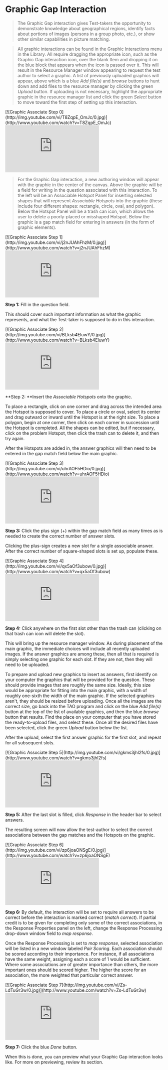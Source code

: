 # Graphic Gap Interaction

>The Graphic Gap interaction gives Test-takers the opportunity to demonstrate knowledge about geographical regions, identify facts about portions of images (persons in a group photo, etc.), or show other similar capabilities in picture matching.

>All graphic interactions can be found in the Graphic Interactions menu in the Library. All require dragging the appropriate icon, such as the Graphic Gap interaction icon, over the blank Item and dropping it on the blue block that appears when the icon is passed over it. This will result in the Resource Manager window appearing to request the test author to select a graphic. A list of previously uploaded graphics will appear, above which is a blue *Add file(s)* and *browse* buttons to hunt down and add files to the resource manager by clicking the green *Upload* button. If uploading is not necessary, highlight the appropriate graphic in the resource manager list and click the green *Select* button to move toward the first step of setting up this interaction.

<div class="hidden-video">
[![Graphic Associate Step 0](http://img.youtube.com/vi/T8ZqpE_OmJc/0.jpg)](http://www.youtube.com/watch?v=T8ZqpE_OmJc)
</div>

<div class='embed-container'><iframe src="https://www.youtube.com/embed/T8ZqpE_OmJc?rel=0" frameborder="0" allowfullscreen></iframe></div>

>For the Graphic Gap interaction, a new authoring window will appear with the graphic in the center of the canvas. Above the graphic will be a field for writing in the question associated with this interaction. To the left will be an Associable Hotspot Panel for inserting selected shapes that will represent *Associable Hotspots* into the graphic (these include four different shapes: rectangle, circle, oval, and polygon). Below the Hotspot Panel will be a trash can icon, which allows the user to delete a poorly-placed or misshaped Hotspot. Below the graphic is a gap match field for entering in answers (in the form of graphic elements).

<div class="hidden-video">
[![Graphic Associate Step 1](http://img.youtube.com/vi/j2nJUAhFhzM/0.jpg)](http://www.youtube.com/watch?v=j2nJUAhFhzM)
</div>

<div class='embed-container'><iframe src="https://www.youtube.com/embed/j2nJUAhFhzM?rel=0" frameborder="0" allowfullscreen></iframe></div>

**Step 1:** Fill in the question field. 

This should cover such important information as what the graphic represents, and what the Test-taker is supposed to do in this interaction.

<div class="hidden-video">
[![Graphic Associate Step 2](http://img.youtube.com/vi/BLksb4EluwY/0.jpg)](http://www.youtube.com/watch?v=BLksb4EluwY)
</div>

<div class='embed-container'><iframe src="https://www.youtube.com/embed/BLksb4EluwY?rel=0" frameborder="0" allowfullscreen></iframe></div>

**Step 2: **Insert the *Associable Hotspots* onto the graphic.

To place a rectangle, click on one corner and drag across the intended area the Hotspot is supposed to cover. To place a circle or oval, select its center and drag outward or inward until the Hotspot is at the right size. To place a polygon, begin at one corner, then click on each corner in succession until the Hotspot is completed. All the shapes can be edited, but if necessary, click on the problem Hotspot, then click the trash can to delete it, and then try again.

After the Hotspots are added in, the answer graphics will then need to be entered in the gap match field below the main graphic.

<div class="hidden-video">
[![Graphic Associate Step 3](http://img.youtube.com/vi/uhrAOF5HDio/0.jpg)](http://www.youtube.com/watch?v=uhrAOF5HDio)
</div>

<div class='embed-container'><iframe src="https://www.youtube.com/embed/uhrAOF5HDio?rel=0" frameborder="0" allowfullscreen></iframe></div>

**Step 3:** Click the plus sign (+) within the gap match field as many times as is needed to create the correct number of answer slots. 

Clicking the plus-sign creates a new slot for a single associable answer. After the correct number of square-shaped slots is set up, populate these. 

<div class="hidden-video">
[![Graphic Associate Step 4](http://img.youtube.com/vi/qx5aOf3ubow/0.jpg)](http://www.youtube.com/watch?v=qx5aOf3ubow)
</div>

<div class='embed-container'><iframe src="https://www.youtube.com/embed/qx5aOf3ubow?rel=0" frameborder="0" allowfullscreen></iframe></div>

**Step 4:** Click anywhere on the first slot other than the trash can (clicking on that trash can icon will delete the slot). 

This will bring up the resource manager window. As during placement of the main graphic, the immediate choices will include all recently uploaded images. If the answer graphics are among these, then all that is required is simply selecting one graphic for each slot. If they are not, then they will need to be uploaded.

To prepare and upload new graphics to insert as answers, first identify on your computer the graphics that will be provided for the question. These should provide images that are roughly the same size. Ideally, this size would be appropriate for fitting into the main graphic, with a width of roughly one-sixth the width of the main graphic. If the selected graphics aren't, they should be resized before uploading. Once all the images are the correct size, go back into the TAO program and click on the blue *Add file(s)* button at the top of the list of available graphics, and then the blue *browse* button that results. Find the place on your computer that you have stored the ready-to-upload files, and select these. Once all the desired files have been selected, click the green *Upload* button below the list.

After the upload, select the first answer graphic for the first slot, and repeat for all subsequent slots.

<div class="hidden-video">
[![Graphic Associate Step 5](http://img.youtube.com/vi/gkms3jhI2fs/0.jpg)](http://www.youtube.com/watch?v=gkms3jhI2fs)
</div>

<div class='embed-container'><iframe src="https://www.youtube.com/embed/gkms3jhI2fs?rel=0" frameborder="0" allowfullscreen></iframe></div>

**Step 5:** After the last slot is filled, click *Response* in the header bar to select answers.

The resulting screen will now allow the test-author to select the correct associations between the gap matches and the Hotspots on the graphic. 

<div class="hidden-video">
[![Graphic Associate Step 6](http://img.youtube.com/vi/zp6joaONSgE/0.jpg)](http://www.youtube.com/watch?v=zp6joaONSgE)
</div>

<div class='embed-container'><iframe src="https://www.youtube.com/embed/zp6joaONSgE?rel=0" frameborder="0" allowfullscreen></iframe></div>

**Step 6:** By default, the interaction will be set to require all answers to be correct before the interaction is marked correct (*match correct*). If partial credit is to be given for completing only some of the correct associations, in the Response Properties panel on the left, change the Response Processing drop-down window field to *map response*.

Once the Response Processing is set to *map response*, selected association will be listed in a new window labeled *Pair Scoring*. Each association should be scored according to their importance. For instance, if all associations have the same weight, assigning each a score of 1 would be sufficient. Where some associations are of greater importance than others, the more important ones should be scored higher. The higher the score for an association, the more weighted that particular correct answer.

<div class="hidden-video">
[![Graphic Associate Step 7](http://img.youtube.com/vi/Zs-LdTuGr3w/0.jpg)](http://www.youtube.com/watch?v=Zs-LdTuGr3w)
</div>

<div class='embed-container'><iframe src="https://www.youtube.com/embed/Zs-LdTuGr3w?rel=0" frameborder="0" allowfullscreen></iframe></div>

**Step 7:** Click the blue *Done* button.

When this is done, you can preview what your Graphic Gap interaction looks like. For more on previewing, review its section.
